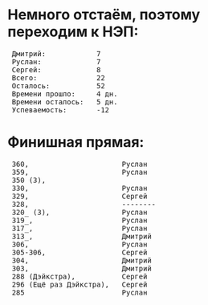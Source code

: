 # Немного отстаём, поэтому переходим к НЭП:

<pre>
 Дмитрий:            7  
 Руслан:             7    
 Сергей:             8    
 Всего:              22   
 Осталось:           52
 Времени прошло:     4 дн.
 Времени осталось:   5 дн.
 Успеваемость:       -12
</pre>

# Финишная прямая:
<pre>
 360,                      Руслан
 359,                      Руслан
 350 (3),                  
 330,                      Руслан
 329,                      Сергей
 328,                      --------
 320_ (3),                 Руслан
 319_,                     Руслан
 317_,                     Руслан
 313_,                     Дмитрий
 306,                      Руслан
 305-306,                  Сергей
 304,                      Дмитрий
 303,                      Дмитрий
 288 (Дэйкстра),           Сергей
 296 (Ещё раз Дэйкстра),   Сергей
 285                       Руслан
</pre>
 

